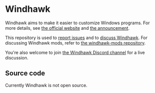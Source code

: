 # Windhawk

Windhawk aims to make it easier to customize Windows programs. For more details, see [the official website](https://windhawk.net/) and [the announcement](https://ramensoftware.com/windhawk).

This repository is used to [report issues](https://github.com/ramensoftware/windhawk/issues) and to [discuss Windhawk](https://github.com/ramensoftware/windhawk/discussions). For discussing Windhawk mods, refer to [the windhawk-mods repository](https://github.com/ramensoftware/windhawk-mods).

You're also welcome to join [the Windhawk Discord channel](https://discord.gg/WZgXScMud7) for a live discussion.

## Source code

Currently Windhawk is not open source.
